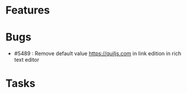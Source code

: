 
# Features


# Bugs

- #5489 : Remove default value https://quiljs.com in link edition in rich text editor

# Tasks

